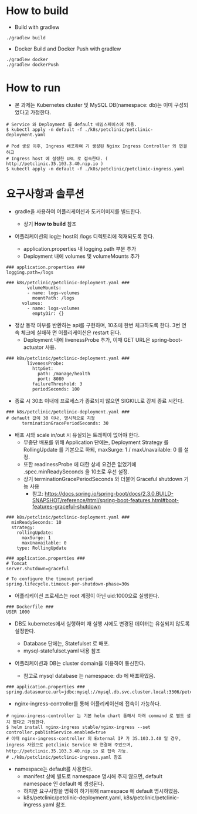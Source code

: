 # How to build 

* Build with gradlew

```
./gradlew build
```

* Docker Build and Docker Push with gradlew

```
./gradlew docker
./gradlew dockerPush
```

# How to run

* 본 과제는 Kubernetes cluster 및 MySQL DB(namespace: db)는 이미 구성되었다고 가정한다. 

```
# Service 와 Deployment 를 default 네임스페이스에 적용. 
$ kubectl apply -n default -f ./k8s/petclinic/petclinic-deployment.yaml

# Pod 생성 이후, Ingress 배포하여 기 생성된 Nginx Ingress Controller 와 연결하고 
# Ingress host 에 설정한 URL 로 접속한다. ( http://petclinic.35.103.3.40.nip.io )
$ kubectl apply -n default -f ./k8s/petclinic/petclinic-ingress.yaml
```

# 요구사항과 솔루션

* gradle을 사용하여 어플리케이션과 도커이미지를 빌드한다.
  * 상기 **How to build** 참조

* 어플리케이션의 log는 host의 /logs 디렉토리에 적재되도록 한다.
  * application.properties 내 logging.path 부분 추가
  * Deployment 내에 volumes 및 volumeMounts 추가 

```
### application.properties ###
logging.path=/logs
```
```
### k8s/petclinic/petclinic-deployment.yaml ###
        volumeMounts:
        - name: logs-volumes
          mountPath: /logs
      volumes:
        - name: logs-volumes
          emptyDir: {}
```

* 정상 동작 여부를 반환하는 api를 구현하며, 10초에 한번 체크하도록 한다. 3번 연속 체크에 실패하
면 어플리케이션은 restart 된다.
  * Deployment 내에 livenessProbe 추가, 이때 GET URL은 spring-boot-actuator 사용. 

```
### k8s/petclinic/petclinic-deployment.yaml ###
        livenessProbe:
          httpGet:
            path: /manage/health
            port: 8080
          failureThreshold: 3
          periodSeconds: 100
```

* 종료 시 30초 이내에 프로세스가 종료되지 않으면 SIGKILL로 강제 종료 시킨다.

```
### k8s/petclinic/petclinic-deployment.yaml ###
# default 값이 30 이나, 명시적으로 지정
      terminationGracePeriodSeconds: 30
```

* 배포 시와 scale in/out 시 유실되는 트래픽이 없어야 한다.
  * 무중단 배포를 위해 Application 단에는, Deployment Strategy 를 RollingUpdate 를 기본으로 하되, maxSurge: 1 / maxUnavailable: 0 를 설정. 
  * 또한 readinessProbe 에 대한 상세 요건은 없었기에 .spec.minReadySeconds 을 10초로 우선 설정. 
  * 상기 terminationGracePeriodSeconds 와 더불어 Graceful shutdown 기능 사용
    * 참고: https://docs.spring.io/spring-boot/docs/2.3.0.BUILD-SNAPSHOT/reference/html/spring-boot-features.html#boot-features-graceful-shutdown 

```
### k8s/petclinic/petclinic-deployment.yaml ###
  minReadySeconds: 10
  strategy:
    rollingUpdate:
      maxSurge: 1
      maxUnavailable: 0
    type: RollingUpdate
```
```
### application.properties ###
# Tomcat
server.shutdown=graceful

# To configure the timeout period
spring.lifecycle.timeout-per-shutdown-phase=30s 
```

* 어플리케이션 프로세스는 root 계정이 아닌 uid:1000으로 실행한다.

```
### Dockerfile ###
USER 1000
```

* DB도 kubernetes에서 실행하며 재 실행 시에도 변경된 데이터는 유실되지 않도록 설정한다.
  * Database 단에는, Statefulset 로 배포. 
  * mysql-statefulset.yaml 내용 참조

* 어플리케이션과 DB는 cluster domain을 이용하여 통신한다.
  * 참고로 mysql database 는 namespace: db 에 배포하였음. 

```
### application.properties ###
spring.datasource.url=jdbc:mysql://mysql.db.svc.cluster.local:3306/petclinic
```

* nginx-ingress-controller를 통해 어플리케이션에 접속이 가능하다.

```
# nginx-ingress-controller 는 기본 helm chart 통해서 아래 command 로 별도 설치 했다고 가정한다. 
$ helm install nginx-ingress stable/nginx-ingress --set controller.publishService.enabled=true
# 이때 nginx-ingress-controller 의 External IP 가 35.103.3.40 일 경우, ingress 자원으로 petclinic Service 와 연결해 주었으며, http://petclinic.35.103.3.40.nip.io 로 접속 가능. 
# ./k8s/petclinic/petclinic-ingress.yaml 참조
```

* namespace는 default를 사용한다.
  * manifest 상에 별도로 namespace 명시해 주지 않으면, default namespace 인 default 에 생성된다. 
  * 하지만 요구사항을 명확히 하기위해 namespace 에 default 명시하였음. 
  * k8s/petclinic/petclinic-deployment.yaml, k8s/petclinic/petclinic-ingress.yaml 참조. 
